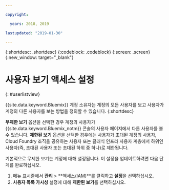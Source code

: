```yaml
---

copyright:

  years: 2018, 2019

lastupdated: "2019-01-30"

---
```


{:shortdesc: .shortdesc}
{:codeblock: .codeblock}
{:screen: .screen}
{:new_window: target="_blank"}

# 사용자 보기 액세스 설정
{: #userlistview}

{{site.data.keyword.Bluemix}} 계정 소유자는 계정의 모든 사용자를 보고 사용자가 계정의 다른 사용자를 보는 방법을 정의할 수 있습니다. 
{:shortdesc}

**무제한 보기** 옵션을 선택한 경우 계정의 사용자가 {{site.data.keyword.Bluemix_notm}} 콘솔의 사용자 페이지에서 다른 사용자를 볼 수 있습니다. **제한된 보기** 옵션을 선택한 경우에는 사용자가 초대된 계정의 사용자, Cloud Foundry 조직을 공유하는 사용자 또는 클래식 인프라 사용자 계층에서 하위인 사용자(즉, 초대된 사용자 또는 초대된 하위 중 하나)로 제한됩니다.

기본적으로 무제한 보기는 계정에 대해 설정됩니다. 이 설정을 업데이트하려면 다음 단계를 완료하십시오.

1. 메뉴 표시줄에서 **관리** &gt; **액세스(IAM)**를 클릭하고 **설정**을 선택하십시오.
2. **사용자 목록 가시성** 설정에 대해 **제한된 보기**를 선택하십시오.
